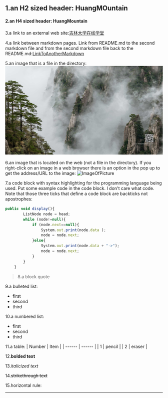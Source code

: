 ## 1.an H2 sized header: HuangMOuntain

#### 2.an H4 sized header: HuangMountain

3.a link to an external web site:[吉林大学在线学堂](http://jlu.fy.chaoxing.com/portal)

4.a link between markdown pages. Link from README.md to the second markdown file and from the second markdown file back to the README.md:[LinkToAnotherMarkdown](AnotherMarkdown.md)

5.an image that is a file in the directory:
![ImageofHuangMountain](https://github.com/RosieChurchill/Homework1/blob/main/ImageOfHuangMountain.jpg)

6.an image that is located on the web (not a file in the directory). If you right-click on an image in a web browser there is an option in the pop up to get the address/URL to the image:
![ImageOfPicture](https://gimg2.baidu.com/image_search/src=http%3A%2F%2Fup.enterdesk.com%2Fedpic_source%2F9e%2F73%2F69%2F9e7369d71ba4baf4b43e9aeda82e9bf3.jpg&refer=http%3A%2F%2Fup.enterdesk.com&app=2002&size=f9999,10000&q=a80&n=0&g=0n&fmt=auto?sec=1651210517&t=bb07f880b4f1a5097f96754c667276f7)

7.a code block with syntax highlighting for the programming language being used. Put some example code in the code block. I don't care what code. Note that those three ticks that define a code block are backticks not apostrophes:
```javascript
public void display(){
        ListNode node = head;
        while (node!=null){
            if (node.next==null){
                System.out.print(node.data );
                node = node.next;
            }else{
                System.out.print(node.data + "->");
                node = node.next;
            }
        }
    }
```
> 8.a block quote

9.a bulleted list:
* first
* second
* third

10.a numbered list:
- first
- second
- third

11.a table:
| Number | Item   |
| ------ | ------ |
| 1      | pencil |
| 2      | eraser |

12.**bolded text**

13.*italicized text*

14.~~strikethrough text~~

15.horizontal rule:
***	
